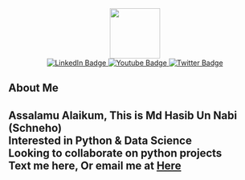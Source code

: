 <div id="header" align="center">
  <img src="https://media.giphy.com/media/M9gbBd9nbDrOTu1Mqx/giphy.gif" width="100"/>
</div>
<div id="badges" align="center">
  <a href="your-linkedin-URL">
    <img src="https://img.shields.io/badge/LinkedIn-blue?style=for-the-badge&logo=linkedin&logoColor=white" alt="LinkedIn Badge"/>
  </a>
  <a href="your-youtube-URL">
    <img src="https://img.shields.io/badge/YouTube-red?style=for-the-badge&logo=youtube&logoColor=white" alt="Youtube Badge"/>
  </a>
  <a href="your-twitter-URL">
    <img src="https://img.shields.io/badge/Twitter-blue?style=for-the-badge&logo=twitter&logoColor=white" alt="Twitter Badge"/>
  </a>
</div>
<div align="center">
  <img id="badges" src="https://komarev.com/ghpvc/?username=schnehowebking&style=flat-square&color=blue" alt=""/>
</div>



<h2>About Me<h2>

Assalamu Alaikum, This is Md Hasib Un Nabi (Schneho)<br>
Interested in Python & Data Science <br>
Looking to collaborate on python projects<br>
Text me here, Or email me at <a href = "mailto:schnehowebking@gmail.com">Here</a>

<!---
schnehowebking/schnehowebking is a ✨ special ✨ repository because its `README.md` (this file) appears on your GitHub profile.
You can click the Preview link to take a look at your changes.
--->
